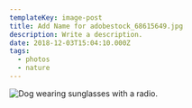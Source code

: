 ```yaml
---
templateKey: image-post
title: Add Name for adobestock_68615649.jpg
description: Write a description.
date: 2018-12-03T15:04:10.000Z
tags:
  - photos
  - nature
---
```

![Dog wearing sunglasses with a radio.](/img/adobestock_68615649.jpg)
